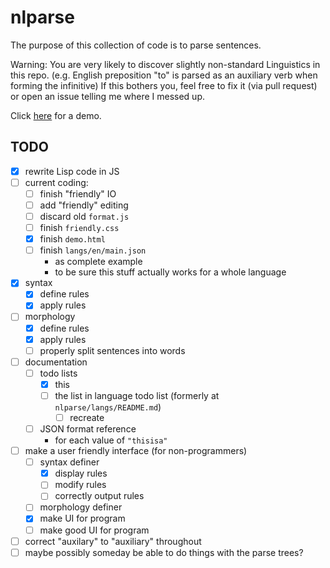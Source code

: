 # nlparse
The purpose of this collection of code is to parse sentences.

Warning: You are very likely to discover slightly non-standard Linguistics in this repo.
(e.g. English preposition "to" is parsed as an auxiliary verb when forming the infinitive)
If this bothers you, feel free to fix it (via pull request) or open an issue telling me where I messed up.

Click [here](http://mr-martian.github.io/nlparse/demo.html) for a demo.

## TODO
- [x] rewrite Lisp code in JS
- [ ] current coding:
  - [ ] finish "friendly" IO
  - [ ] add "friendly" editing
  - [ ] discard old ```format.js```
  - [ ] finish ```friendly.css```
  - [x] finish ```demo.html```
  - [ ] finish ```langs/en/main.json```
    - as complete example
    - to be sure this stuff actually works for a whole language
- [x] syntax
  - [x] define rules
  - [x] apply rules
- [ ] morphology
  - [x] define rules
  - [x] apply rules
  - [ ] properly split sentences into words
- [ ] documentation
  - [ ] todo lists
    - [x] this
    - [ ] the list in language todo list (formerly at ```nlparse/langs/README.md```)
      - [ ] recreate
  - [ ] JSON format reference
    - for each value of ```"thisisa"```
- [ ] make a user friendly interface (for non-programmers)
  - [ ] syntax definer
    - [x] display rules
    - [ ] modify rules
    - [ ] correctly output rules
  - [ ] morphology definer
  - [x] make UI for program
  - [ ] make good UI for program
- [ ] correct "auxilary" to "auxiliary" throughout
- [ ] maybe possibly someday be able to do things with the parse trees?
